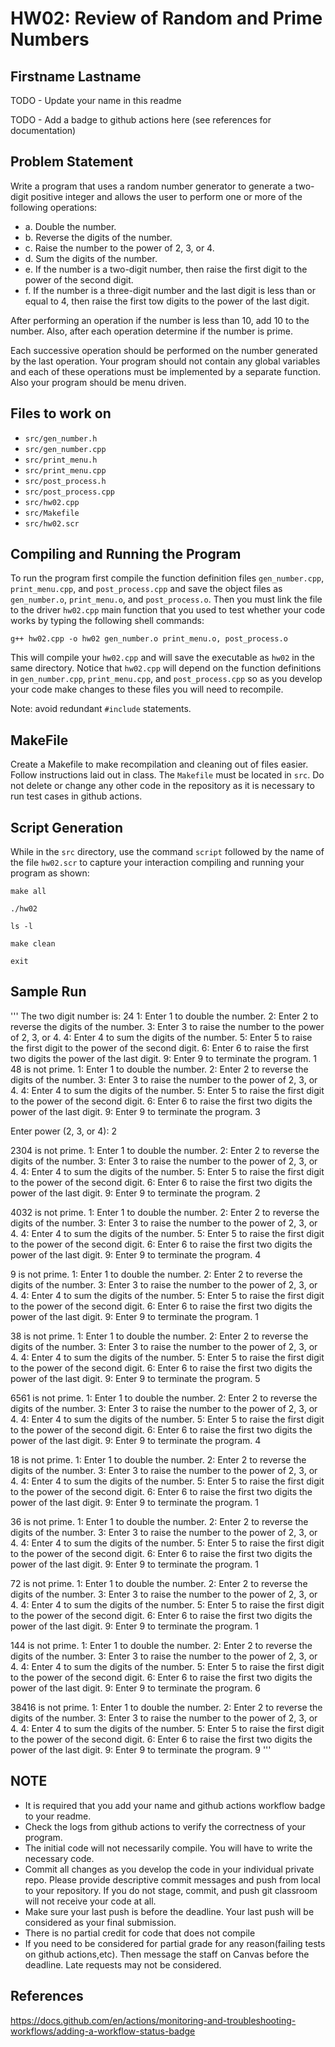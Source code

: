 # HW02: Review of Random and Prime Numbers

## Firstname Lastname

TODO - Update your name in this readme

TODO - Add a badge to github actions here (see references for documentation)

## Problem Statement

Write a program that uses a random number generator to generate a two-digit positive integer and allows the user to perform one or more of the following operations:

 - a. Double the number.
 - b. Reverse the digits of the number.
 - c. Raise the number to the power of 2, 3, or 4.
 - d. Sum the digits of the number.
 - e. If the number is a two-digit number, then raise the first digit to the power of the second digit.
 - f. If the number is a three-digit number and the last digit is less than or equal to 4, then raise the first tow digits to the power of the last digit.

 After performing an operation if the number is less than 10, add 10 to the number. Also, after each operation determine if the number is prime.

 Each successive operation should be performed on the number generated by the last operation. Your program should not contain any global variables and each of these operations must be implemented by a separate function. Also your program should be menu driven.

## Files to work on
- `src/gen_number.h`
- `src/gen_number.cpp`
- `src/print_menu.h`
- `src/print_menu.cpp`
- `src/post_process.h`
- `src/post_process.cpp`
- `src/hw02.cpp`
- `src/Makefile`
- `src/hw02.scr`

## Compiling and Running the Program
To run the program first compile the function definition files `gen_number.cpp`, `print_menu.cpp`, and `post_process.cpp` and save the object files as `gen_number.o`, `print_menu.o`, and `post_process.o`. Then you must link the file to the driver `hw02.cpp` main function that you used to test whether your code works by typing the following shell commands:

`g++ hw02.cpp -o hw02 gen_number.o print_menu.o, post_process.o`

This will compile your `hw02.cpp` and will save the executable as `hw02` in the same directory. Notice that `hw02.cpp` will depend on the function definitions in `gen_number.cpp`, `print_menu.cpp`, and `post_process.cpp` so as you develop your code make changes to these files you will need to recompile.

Note: avoid redundant `#include` statements.

## MakeFile
Create a Makefile to make recompilation and cleaning out of files easier. Follow instructions laid out in class. The `Makefile` must be located in `src`. Do not delete or change any other code in the repository as it is necessary to run test cases in github actions.

## Script Generation

While in the `src` directory, use the command `script` followed by the name of the file `hw02.scr` to capture your interaction compiling and running your program as shown:

`make all`

`./hw02`

`ls -l`

`make clean`

`exit`

## Sample Run
'''
The two digit number is: 24
1: Enter 1 to double the number.
2: Enter 2 to reverse the digits of the number.
3: Enter 3 to raise the number to the power of 2, 3, or 4.
4: Enter 4 to sum the digits of the number.
5: Enter 5 to raise the first digit to the power of the second digit.
6: Enter 6 to raise the first two digits the power of the last digit.
9: Enter 9 to terminate the program.
1
48 is not prime.
1: Enter 1 to double the number.
2: Enter 2 to reverse the digits of the number.
3: Enter 3 to raise the number to the power of 2, 3, or 4.
4: Enter 4 to sum the digits of the number.
5: Enter 5 to raise the first digit to the power of the second digit.
6: Enter 6 to raise the first two digits the power of the last digit.
9: Enter 9 to terminate the program.
3

Enter power (2, 3, or 4): 2

2304 is not prime.
1: Enter 1 to double the number.
2: Enter 2 to reverse the digits of the number.
3: Enter 3 to raise the number to the power of 2, 3, or 4.
4: Enter 4 to sum the digits of the number.
5: Enter 5 to raise the first digit to the power of the second digit.
6: Enter 6 to raise the first two digits the power of the last digit.
9: Enter 9 to terminate the program.
2

4032 is not prime.
1: Enter 1 to double the number.
2: Enter 2 to reverse the digits of the number.
3: Enter 3 to raise the number to the power of 2, 3, or 4.
4: Enter 4 to sum the digits of the number.
5: Enter 5 to raise the first digit to the power of the second digit.
6: Enter 6 to raise the first two digits the power of the last digit.
9: Enter 9 to terminate the program.
4

9 is not prime.
1: Enter 1 to double the number.
2: Enter 2 to reverse the digits of the number.
3: Enter 3 to raise the number to the power of 2, 3, or 4.
4: Enter 4 to sum the digits of the number.
5: Enter 5 to raise the first digit to the power of the second digit.
6: Enter 6 to raise the first two digits the power of the last digit.
9: Enter 9 to terminate the program.
1

38 is not prime.
1: Enter 1 to double the number.
2: Enter 2 to reverse the digits of the number.
3: Enter 3 to raise the number to the power of 2, 3, or 4.
4: Enter 4 to sum the digits of the number.
5: Enter 5 to raise the first digit to the power of the second digit.
6: Enter 6 to raise the first two digits the power of the last digit.
9: Enter 9 to terminate the program.
5

6561 is not prime.
1: Enter 1 to double the number.
2: Enter 2 to reverse the digits of the number.
3: Enter 3 to raise the number to the power of 2, 3, or 4.
4: Enter 4 to sum the digits of the number.
5: Enter 5 to raise the first digit to the power of the second digit.
6: Enter 6 to raise the first two digits the power of the last digit.
9: Enter 9 to terminate the program.
4

18 is not prime.
1: Enter 1 to double the number.
2: Enter 2 to reverse the digits of the number.
3: Enter 3 to raise the number to the power of 2, 3, or 4.
4: Enter 4 to sum the digits of the number.
5: Enter 5 to raise the first digit to the power of the second digit.
6: Enter 6 to raise the first two digits the power of the last digit.
9: Enter 9 to terminate the program.
1

36 is not prime.
1: Enter 1 to double the number.
2: Enter 2 to reverse the digits of the number.
3: Enter 3 to raise the number to the power of 2, 3, or 4.
4: Enter 4 to sum the digits of the number.
5: Enter 5 to raise the first digit to the power of the second digit.
6: Enter 6 to raise the first two digits the power of the last digit.
9: Enter 9 to terminate the program.
1

72 is not prime.
1: Enter 1 to double the number.
2: Enter 2 to reverse the digits of the number.
3: Enter 3 to raise the number to the power of 2, 3, or 4.
4: Enter 4 to sum the digits of the number.
5: Enter 5 to raise the first digit to the power of the second digit.
6: Enter 6 to raise the first two digits the power of the last digit.
9: Enter 9 to terminate the program.
1

144 is not prime.
1: Enter 1 to double the number.
2: Enter 2 to reverse the digits of the number.
3: Enter 3 to raise the number to the power of 2, 3, or 4.
4: Enter 4 to sum the digits of the number.
5: Enter 5 to raise the first digit to the power of the second digit.
6: Enter 6 to raise the first two digits the power of the last digit.
9: Enter 9 to terminate the program.
6

38416 is not prime.
1: Enter 1 to double the number.
2: Enter 2 to reverse the digits of the number.
3: Enter 3 to raise the number to the power of 2, 3, or 4.
4: Enter 4 to sum the digits of the number.
5: Enter 5 to raise the first digit to the power of the second digit.
6: Enter 6 to raise the first two digits the power of the last digit.
9: Enter 9 to terminate the program.
9
'''

## NOTE
- It is required that you add your name and github actions workflow badge to your readme.
- Check the logs from github actions to verify the correctness of your program.
- The initial code will not necessarily compile. You will have to write the necessary code.
- Commit all changes as you develop the code in your individual private repo. Please provide descriptive commit messages and push from local to your repository. If you do not stage, commit, and push git classroom will not receive your code at all.
- Make sure your last push is before the deadline. Your last push will be considered as your final submission.
- There is no partial credit for code that does not compile
- If you need to be considered for partial grade for any reason(failing tests on github actions,etc). Then message the staff on Canvas before the deadline. Late requests may not be considered.

## References
https://docs.github.com/en/actions/monitoring-and-troubleshooting-workflows/adding-a-workflow-status-badge
